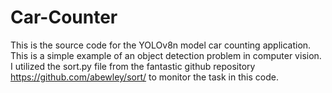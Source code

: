 # Car-Counter
This is the source code for the YOLOv8n model car counting application. This is a simple example of an object detection problem in computer vision. I utilized the sort.py file from the fantastic github repository https://github.com/abewley/sort/ to monitor the task in this code.
